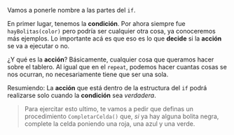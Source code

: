 Vamos a ponerle nombre a las partes del `if`.

En primer lugar, tenemos la **condición**. Por ahora siempre fue `hayBolitas(color)` pero podría ser cualquier otra cosa, ya conoceremos más ejemplos. Lo importante acá es que eso es lo que **decide** si la **acción** se va a ejecutar o no.

¿Y qué es la **acción**? Básicamente, cualquier cosa que queramos hacer sobre el tablero. Al igual que en el `repeat`, podemos hacer cuantas cosas se nos ocurran, no necesariamente tiene que ser una sola.

Resumiendo: La **acción** que está dentro de la estructura del `if` podrá realizarse solo cuando la **condición** sea *verdadera*.

> Para ejercitar esto ultimo, te vamos a pedir que definas un procedimiento `CompletarCelda()` que, _si_ ya hay alguna bolita negra, complete la celda poniendo una roja, una azul y una verde.